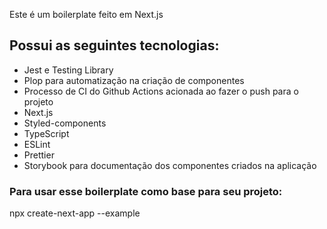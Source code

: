 Este é um boilerplate feito em Next.js

## Possui as seguintes tecnologias:
<ul>
  <li>Jest e Testing Library</li>
  <li>Plop para automatização na criação de componentes</li>
  <li>Processo de CI do Github Actions acionada ao fazer o push para o projeto</li>
  <li>Next.js</li>
  <li>Styled-components</li>
  <li>TypeScript</li>
  <li>ESLint</li>
  <li>Prettier</li>
  <li>Storybook para documentação dos componentes criados na aplicação</li>
</ul>


### Para usar esse boilerplate como base para seu projeto:
npx create-next-app --example
